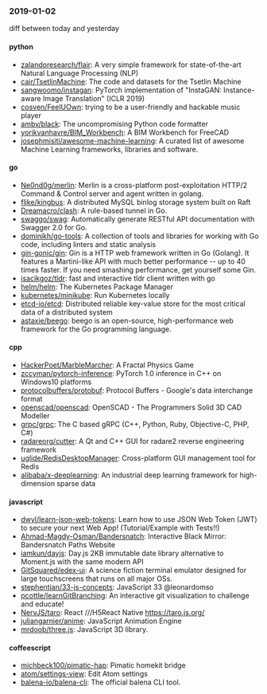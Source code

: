 ### 2019-01-02
diff between today and yesterday

#### python
* [zalandoresearch/flair](https://github.com/zalandoresearch/flair): A very simple framework for state-of-the-art Natural Language Processing (NLP)
* [cair/TsetlinMachine](https://github.com/cair/TsetlinMachine): The code and datasets for the Tsetlin Machine
* [sangwoomo/instagan](https://github.com/sangwoomo/instagan): PyTorch implementation of "InstaGAN: Instance-aware Image Translation" (ICLR 2019)
* [cosven/FeelUOwn](https://github.com/cosven/FeelUOwn): trying to be a user-friendly and hackable music player
* [ambv/black](https://github.com/ambv/black): The uncompromising Python code formatter
* [yorikvanhavre/BIM_Workbench](https://github.com/yorikvanhavre/BIM_Workbench): A BIM Workbench for FreeCAD
* [josephmisiti/awesome-machine-learning](https://github.com/josephmisiti/awesome-machine-learning): A curated list of awesome Machine Learning frameworks, libraries and software.

#### go
* [Ne0nd0g/merlin](https://github.com/Ne0nd0g/merlin): Merlin is a cross-platform post-exploitation HTTP/2 Command & Control server and agent written in golang.
* [flike/kingbus](https://github.com/flike/kingbus): A distributed MySQL binlog storage system built on Raft
* [Dreamacro/clash](https://github.com/Dreamacro/clash): A rule-based tunnel in Go.
* [swaggo/swag](https://github.com/swaggo/swag): Automatically generate RESTful API documentation with Swagger 2.0 for Go.
* [dominikh/go-tools](https://github.com/dominikh/go-tools): A collection of tools and libraries for working with Go code, including linters and static analysis
* [gin-gonic/gin](https://github.com/gin-gonic/gin): Gin is a HTTP web framework written in Go (Golang). It features a Martini-like API with much better performance -- up to 40 times faster. If you need smashing performance, get yourself some Gin.
* [isacikgoz/tldr](https://github.com/isacikgoz/tldr): fast and interactive tldr client written with go
* [helm/helm](https://github.com/helm/helm): The Kubernetes Package Manager
* [kubernetes/minikube](https://github.com/kubernetes/minikube): Run Kubernetes locally
* [etcd-io/etcd](https://github.com/etcd-io/etcd): Distributed reliable key-value store for the most critical data of a distributed system
* [astaxie/beego](https://github.com/astaxie/beego): beego is an open-source, high-performance web framework for the Go programming language.

#### cpp
* [HackerPoet/MarbleMarcher](https://github.com/HackerPoet/MarbleMarcher): A Fractal Physics Game
* [zccyman/pytorch-inference](https://github.com/zccyman/pytorch-inference): PyTorch 1.0 inference in C++ on Windows10 platforms
* [protocolbuffers/protobuf](https://github.com/protocolbuffers/protobuf): Protocol Buffers - Google's data interchange format
* [openscad/openscad](https://github.com/openscad/openscad): OpenSCAD - The Programmers Solid 3D CAD Modeller
* [grpc/grpc](https://github.com/grpc/grpc): The C based gRPC (C++, Python, Ruby, Objective-C, PHP, C#)
* [radareorg/cutter](https://github.com/radareorg/cutter): A Qt and C++ GUI for radare2 reverse engineering framework
* [uglide/RedisDesktopManager](https://github.com/uglide/RedisDesktopManager):  Cross-platform GUI management tool for Redis
* [alibaba/x-deeplearning](https://github.com/alibaba/x-deeplearning): An industrial deep learning framework for high-dimension sparse data

#### javascript
* [dwyl/learn-json-web-tokens](https://github.com/dwyl/learn-json-web-tokens):  Learn how to use JSON Web Token (JWT) to secure your next Web App! (Tutorial/Example with Tests!!)
* [Ahmad-Magdy-Osman/Bandersnatch](https://github.com/Ahmad-Magdy-Osman/Bandersnatch):  Interactive Black Mirror: Bandersnatch Paths Website 
* [iamkun/dayjs](https://github.com/iamkun/dayjs):  Day.js 2KB immutable date library alternative to Moment.js with the same modern API
* [GitSquared/edex-ui](https://github.com/GitSquared/edex-ui): A science fiction terminal emulator designed for large touchscreens that runs on all major OSs.
* [stephentian/33-js-concepts](https://github.com/stephentian/33-js-concepts):   JavaScript 33 @leonardomso
* [pcottle/learnGitBranching](https://github.com/pcottle/learnGitBranching): An interactive git visualization to challenge and educate!
* [NervJS/taro](https://github.com/NervJS/taro):  React ///H5React Native  https://taro.js.org/
* [juliangarnier/anime](https://github.com/juliangarnier/anime): JavaScript Animation Engine
* [mrdoob/three.js](https://github.com/mrdoob/three.js): JavaScript 3D library.

#### coffeescript
* [michbeck100/pimatic-hap](https://github.com/michbeck100/pimatic-hap): Pimatic homekit bridge
* [atom/settings-view](https://github.com/atom/settings-view):  Edit Atom settings
* [balena-io/balena-cli](https://github.com/balena-io/balena-cli): The official balena CLI tool.
